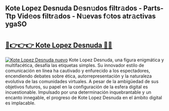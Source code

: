 ## Kote Lopez Desnuda D𝚎sn𝚞dos filtr𝚊dos - Parts-Ttp Vid𝚎os filtr𝚊dos - N𝚞evas f𝚘tos atr𝚊ctivas ygaSO

# <h2><a href="http://mb9tt7.tromn.icu/?c=Kote+Lopez+Desnuda">🔗👉👉👉 Kote Lopez Desnuda 🔗🔗</a></h2>

[![Kote Lopez Desnuda nuevo](https://i.imgur.com/pEAQMta.gif)](http://mb9tt7.tromn.icu/?c=Kote+Lopez+Desnuda)
Kote Lopez Desnuda, una figura enigmática y multifacética, desafía las etiquetas simples. Su innovador estilo de comunicación en línea ha cautivado y enfurecido a los espectadores, encendiendo debates sobre ética, autorrepresentación y la naturaleza evolutiva de las comunidades virtuales. A pesar de la ambigüedad de sus objetivos futuros, su papel en la configuración de la esfera digital es incuestionable. Impulsado por una determinación inquebrantable y un encanto innegable, el progreso de Kote Lopez Desnuda en el ámbito digital es implacable.
